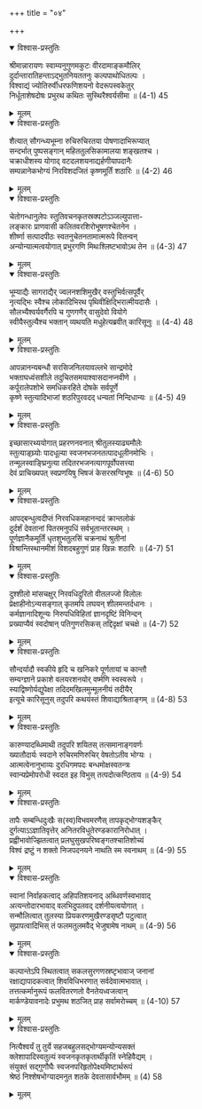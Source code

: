 +++
title = "०४"

+++

<details open><summary>विश्वास-प्रस्तुतिः</summary>

श्रीमान्नारायणः स्वाम्यनुगुणमकुटः वीरदामाङ्कमौलिर्  
दुर्दान्तारातिहन्ताऽद्भुतनियततनुः कल्पपाथोधितल्पः ।  
विश्वाद्यं ज्योतिरुर्वीधरफणिशयनो वेदरूपस्वकेतुर्  
निर्धूताशेषदोषः प्रभुरथ कथितः सुस्थिरैश्वर्यसीमा ॥ (4-1) 45
</details>

<details><summary>मूलम्</summary>

श्रीमान्नारायणः स्वाम्यनुगुणमकुटः वीरदामाङ्कमौलिर्  
दुर्दान्तारातिहन्ताऽद्भुतनियततनुः कल्पपाथोधितल्पः ।  
विश्वाद्यं ज्योतिरुर्वीधरफणिशयनो वेदरूपस्वकेतुर्  
निर्धूताशेषदोषः प्रभुरथ कथितः सुस्थिरैश्वर्यसीमा ॥ (4-1) 45
</details>



<details open><summary>विश्वास-प्रस्तुतिः</summary>

शैत्यात् सौगन्ध्यभूम्ना रुचिरुचिरतया पोषणादाभिरूप्यात्  
सन्दर्भात् पुष्पसङ्गान् महिततुलसिकामालया शङ्खतश्च ।  
चक्राधीशस्य योगाद् वटदलशयनाद्यर्हणीयापदानैः  
सम्पन्नानेकभोग्यं निरविशदजितं कृष्णमूर्तिं शठारिः ॥ (4-2) 46
</details>

<details><summary>मूलम्</summary>

शैत्यात् सौगन्ध्यभूम्ना रुचिरुचिरतया पोषणादाभिरूप्यात्  
सन्दर्भात् पुष्पसङ्गान् महिततुलसिकामालया शङ्खतश्च ।  
चक्राधीशस्य योगाद् वटदलशयनाद्यर्हणीयापदानैः  
सम्पन्नानेकभोग्यं निरविशदजितं कृष्णमूर्तिं शठारिः ॥ (4-2) 46
</details>



<details open><summary>विश्वास-प्रस्तुतिः</summary>

चेतोगन्धानुलेपः स्तुतिवचनकृतस्रक्पटोऽञ्जल्युपात्ता-  
लङ्कारः प्राणवासी कलितवरशिरोभूषणश्चेतनेन ।  
शीर्ष्णा सत्पादपीठः स्वतनुचेतनतामात्मरूपे वितन्वन्  
अन्योन्यात्मत्वयोगात् प्रभुरगणि मिथःश्लिष्टभावोऽथ तेन ॥ (4-3) 47
</details>

<details><summary>मूलम्</summary>

चेतोगन्धानुलेपः स्तुतिवचनकृतस्रक्पटोऽञ्जल्युपात्ता-  
लङ्कारः प्राणवासी कलितवरशिरोभूषणश्चेतनेन ।  
शीर्ष्णा सत्पादपीठः स्वतनुचेतनतामात्मरूपे वितन्वन्  
अन्योन्यात्मत्वयोगात् प्रभुरगणि मिथःश्लिष्टभावोऽथ तेन ॥ (4-3) 47
</details>



<details open><summary>विश्वास-प्रस्तुतिः</summary>

भूम्याद्यैः सागराद्यैर् ज्वलनशशिमुखैर् वस्तुभिर्वत्सपूर्वैर्  
नृत्यद्भिः स्वैश्च लोकादिभिरथ पृथिवीक्षिद्भिरात्मीयदासैः ।  
सौलभ्यैश्वर्यवर्गैरपि च गुणगणैर् वासुदेवो वियोगे  
स्वीयैस्तुल्यैश्च भक्तान् व्यथयति मधुहेत्यब्रवीत् कारिसूनुः ॥ (4-4) 48
</details>

<details><summary>मूलम्</summary>

भूम्याद्यैः सागराद्यैर् ज्वलनशशिमुखैर् वस्तुभिर्वत्सपूर्वैर्  
नृत्यद्भिः स्वैश्च लोकादिभिरथ पृथिवीक्षिद्भिरात्मीयदासैः ।  
सौलभ्यैश्वर्यवर्गैरपि च गुणगणैर् वासुदेवो वियोगे  
स्वीयैस्तुल्यैश्च भक्तान् व्यथयति मधुहेत्यब्रवीत् कारिसूनुः ॥ (4-4) 48
</details>



<details open><summary>विश्वास-प्रस्तुतिः</summary>

आपन्नानन्यबन्धौ सरसिजनिलयावल्लभे सान्द्रमोदे  
भक्ताघध्वंसशीले तदुचितसमयाश्वासदानप्नवीणे ।  
कर्पूरालेपशोभे समधिकरहिते दोषके सर्वपूर्णे  
कृष्णे स्तुत्यादिभाजां शठरिपुरवदद् धन्यतां निन्दिधान्यः ॥ (4-5) 49
</details>

<details><summary>मूलम्</summary>

आपन्नानन्यबन्धौ सरसिजनिलयावल्लभे सान्द्रमोदे  
भक्ताघध्वंसशीले तदुचितसमयाश्वासदानप्नवीणे ।  
कर्पूरालेपशोभे समधिकरहिते दोषके सर्वपूर्णे  
कृष्णे स्तुत्यादिभाजां शठरिपुरवदद् धन्यतां निन्दिधान्यः ॥ (4-5) 49
</details>



<details open><summary>विश्वास-प्रस्तुतिः</summary>

इच्छासारथ्ययोगात् प्रहरणनवनात् श्रीतुलस्याढ्यमौलेः  
स्तुत्याङ्घ्र्योः पादधूल्या स्वजनभजनतत्पादधूलीनमोभिः ।  
तन्मूलस्वाङ्घ्रिनुत्या तदितरभजनत्यागपूर्वोपसत्त्या  
देवं प्राचिख्यपत् स्वप्रणयिषु भिषजं केसरस्रग्विभूषः ॥ (4-6) 50
</details>

<details><summary>मूलम्</summary>

इच्छासारथ्ययोगात् प्रहरणनवनात् श्रीतुलस्याढ्यमौलेः  
स्तुत्याङ्घ्र्योः पादधूल्या स्वजनभजनतत्पादधूलीनमोभिः ।  
तन्मूलस्वाङ्घ्रिनुत्या तदितरभजनत्यागपूर्वोपसत्त्या  
देवं प्राचिख्यपत् स्वप्रणयिषु भिषजं केसरस्रग्विभूषः ॥ (4-6) 50
</details>



<details open><summary>विश्वास-प्रस्तुतिः</summary>

आपद्बन्धुत्वदीप्तं निरवधिकमहानन्ददं क्रान्तलोकं  
दुर्दर्शं देवतानां पितरमनुपधिं सर्वभूतान्तरस्थम् ।  
पूर्णज्ञानैकमूर्तिं धृतशुभतुलसिं चक्रनाथं श्रुतीनां  
विश्रान्तिस्थानमीशं विशदबहुगुणं प्राह खिन्नः शठारिः ॥ (4-7) 51
</details>

<details><summary>मूलम्</summary>

आपद्बन्धुत्वदीप्तं निरवधिकमहानन्ददं क्रान्तलोकं  
दुर्दर्शं देवतानां पितरमनुपधिं सर्वभूतान्तरस्थम् ।  
पूर्णज्ञानैकमूर्तिं धृतशुभतुलसिं चक्रनाथं श्रुतीनां  
विश्रान्तिस्थानमीशं विशदबहुगुणं प्राह खिन्नः शठारिः ॥ (4-7) 51
</details>



<details open><summary>विश्वास-प्रस्तुतिः</summary>

दुश्शीलो मांसचक्षुर् निरवधिदुरितो वीतलज्जो विलोलः  
प्रेक्षाहीनोऽन्यसङ्गात् कृतमपि लघयन् शीलमन्तर्दधानः ।  
कर्मज्ञानादिशून्यः निरुपधिविहितां ज्ञानदृष्टिं विनिन्दन्  
प्रख्याप्यैवं स्वदोषान् पतिगुणरसिकस् तद्दिदृक्षां चचक्षे ॥ (4-7) 52
</details>

<details><summary>मूलम्</summary>

दुश्शीलो मांसचक्षुर् निरवधिदुरितो वीतलज्जो विलोलः  
प्रेक्षाहीनोऽन्यसङ्गात् कृतमपि लघयन् शीलमन्तर्दधानः ।  
कर्मज्ञानादिशून्यः निरुपधिविहितां ज्ञानदृष्टिं विनिन्दन्  
प्रख्याप्यैवं स्वदोषान् पतिगुणरसिकस् तद्दिदृक्षां चचक्षे ॥ (4-7) 52
</details>



<details open><summary>विश्वास-प्रस्तुतिः</summary>

सौन्दर्यादौ स्वकीये हृदि च खनिकरे पूर्णतायां च कान्तौ  
सम्यग्ज्ञाने प्रकाशे वलयरशनयोर् वर्ष्मणि स्वस्वरूपे ।  
स्याद्विष्णोर्यद्युपेक्षा तदिदमखिलमुन्मूलनीयं तदीयैर्  
इत्यूचे कारिसूनुस् तदुपरि कथयंस्तं शिवाद्याश्रिताङ्गम् ॥ (4-8) 53
</details>

<details><summary>मूलम्</summary>

सौन्दर्यादौ स्वकीये हृदि च खनिकरे पूर्णतायां च कान्तौ  
सम्यग्ज्ञाने प्रकाशे वलयरशनयोर् वर्ष्मणि स्वस्वरूपे ।  
स्याद्विष्णोर्यद्युपेक्षा तदिदमखिलमुन्मूलनीयं तदीयैर्  
इत्यूचे कारिसूनुस् तदुपरि कथयंस्तं शिवाद्याश्रिताङ्गम् ॥ (4-8) 53
</details>



<details open><summary>विश्वास-प्रस्तुतिः</summary>

कारुण्यादब्धिमाथी तदुपरि शयितस् तत्समानाङ्गवर्णः  
ख्यातौदार्यः स्वदाने रुचिरमणिरुचिर् वेषतोऽतीव भोग्यः ।  
आत्मत्वेनानुभाव्यः दुरधिगमपदः बन्धमोक्षस्वतन्त्रः  
स्वान्यप्रेमोपरोधी स्वदत इह विभुस् तत्पदोत्कण्ठिताय ॥ (4-9) 54
</details>

<details><summary>मूलम्</summary>

कारुण्यादब्धिमाथी तदुपरि शयितस् तत्समानाङ्गवर्णः  
ख्यातौदार्यः स्वदाने रुचिरमणिरुचिर् वेषतोऽतीव भोग्यः ।  
आत्मत्वेनानुभाव्यः दुरधिगमपदः बन्धमोक्षस्वतन्त्रः  
स्वान्यप्रेमोपरोधी स्वदत इह विभुस् तत्पदोत्कण्ठिताय ॥ (4-9) 54
</details>



<details open><summary>विश्वास-प्रस्तुतिः</summary>

तापैः सम्बन्धिदुःखैः स(स्व)विभवमरणैस् तापकृद्भोग्यशङ्कैर्  
दुर्गत्याऽऽज्ञातिवृत्तेर् अनितरविधुतेरण्डकारानिरोधात् ।  
प्रह्वीभावोज्झितत्वात् प्रलघुसुखपरिष्वङ्गतश्चातिशोच्यं  
विश्वं द्रष्टुं न शक्तो निजपदनयने नाथति स्म स्वनाथम् ॥ (4-9) 55
</details>

<details><summary>मूलम्</summary>

तापैः सम्बन्धिदुःखैः स(स्व)विभवमरणैस् तापकृद्भोग्यशङ्कैर्  
दुर्गत्याऽऽज्ञातिवृत्तेर् अनितरविधुतेरण्डकारानिरोधात् ।  
प्रह्वीभावोज्झितत्वात् प्रलघुसुखपरिष्वङ्गतश्चातिशोच्यं  
विश्वं द्रष्टुं न शक्तो निजपदनयने नाथति स्म स्वनाथम् ॥ (4-9) 55
</details>



<details open><summary>विश्वास-प्रस्तुतिः</summary>

स्वानां निर्वाहकत्वाद् अहिपतिशयनाद् अब्धिवर्णस्वभावाद्  
अत्यन्तोदारभावाद् वलभिदुपलवद् दर्शनीयत्वयोगात् ।  
सन्मौलित्वात् तुलस्या प्रियकरणमुखैरण्डसृष्टौ पटुत्वात्  
सुप्रापत्वादिभिस् तं फलमतुलमवैद् भेजुषामेष नाथम् ॥ (4-9) 56
</details>

<details><summary>मूलम्</summary>

स्वानां निर्वाहकत्वाद् अहिपतिशयनाद् अब्धिवर्णस्वभावाद्  
अत्यन्तोदारभावाद् वलभिदुपलवद् दर्शनीयत्वयोगात् ।  
सन्मौलित्वात् तुलस्या प्रियकरणमुखैरण्डसृष्टौ पटुत्वात्  
सुप्रापत्वादिभिस् तं फलमतुलमवैद् भेजुषामेष नाथम् ॥ (4-9) 56
</details>



<details open><summary>विश्वास-प्रस्तुतिः</summary>

कल्पान्तेऽपि स्थितत्वात् सकलसुरगणस्रष्टृभावाज् जनानां  
रक्षाद्यापादकत्वात् शिवविधिभरणात् सर्वदेवात्मभावात् ।  
तत्तत्कर्मानुरूपं फलवितरणतो वैनतेयध्वजत्वान्  
मार्कण्डेयावनादेः प्रभुमथ शठजित् प्राह सर्वामरोच्चम् ॥ (4-10) 57
</details>

<details><summary>मूलम्</summary>

कल्पान्तेऽपि स्थितत्वात् सकलसुरगणस्रष्टृभावाज् जनानां  
रक्षाद्यापादकत्वात् शिवविधिभरणात् सर्वदेवात्मभावात् ।  
तत्तत्कर्मानुरूपं फलवितरणतो वैनतेयध्वजत्वान्  
मार्कण्डेयावनादेः प्रभुमथ शठजित् प्राह सर्वामरोच्चम् ॥ (4-10) 57
</details>



<details open><summary>विश्वास-प्रस्तुतिः</summary>

नित्यैश्वर्यं तु तुर्ये सहजबहुलसद्भोग्यमन्योन्यसक्तं  
क्लेशापादिस्वतुल्यं स्वजनकृतकृतार्थीकृतिं स्नेहिवैद्यम् ।  
संयुक्तं सद्गुणौघैः स्वजनपरिहृतोपेक्ष्यमिष्टार्थरूपं  
श्रेष्ठं निश्शेषभोग्यादमनुत शतके देवतासार्वभौमम् ॥ (4) 58
</details>

<details><summary>मूलम्</summary>

नित्यैश्वर्यं तु तुर्ये सहजबहुलसद्भोग्यमन्योन्यसक्तं  
क्लेशापादिस्वतुल्यं स्वजनकृतकृतार्थीकृतिं स्नेहिवैद्यम् ।  
संयुक्तं सद्गुणौघैः स्वजनपरिहृतोपेक्ष्यमिष्टार्थरूपं  
श्रेष्ठं निश्शेषभोग्यादमनुत शतके देवतासार्वभौमम् ॥ (4) 58
</details>
